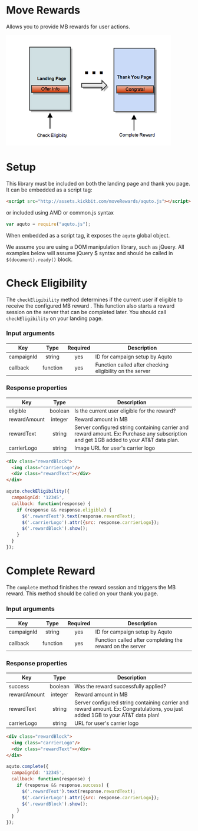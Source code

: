 Move Rewards
===========

Allows you to provide MB rewards for user actions.

![Move Rewards User Flow](./MoveRewardsUserFlow.png)

# Setup

This library must be included on both the landing page and thank you page. It can be embedded as a script tag:

```html
<script src="http://assets.kickbit.com/moveRewards/aquto.js"></script>
```

or included using AMD or common.js syntax

```javascript
var aquto = require("aquto.js");
```

When embedded as a script tag, it exposes the `aquto` global object.

We assume you are using a DOM manipulation library, such as jQuery. All examples below will assume jQuery $ syntax and should be called in `$(document).ready()` block.

# Check Eligibility

The `checkEligibility` method determines if the current user if eligible to receive the configured MB reward . This function also starts a reward session on the server that can be completed later. You should call `checkEligibility` on your landing page.

### Input arguments
|Key|Type|Required|Description|
|---|:----:|:--------:|-----------|
|campaignId|string|yes|ID for campaign setup by Aquto|
|callback|function|yes|Function called after checking eligibility on the server|

### Response properties
|Key|Type|Description|
|---|:----:|-----------|
|eligible|boolean|Is the current user eligible for the reward?|
|rewardAmount|integer|Reward amount in MB|
|rewardText|string|Server configured string containing carrier and reward amount. Ex: Purchase any subscription and get 1GB added to your AT&T data plan.|
|carrierLogo|string|Image URL for user's carrier logo|


```html
<div class="rewardBlock">
  <img class="carrierLogo"/>
  <div class="rewardText"></div>
</div>
```

```javascript
aquto.checkEligibility({
  campaignId: '12345',
  callback: function(response) {
    if (response && response.eligible) {
      $('.rewardText').text(response.rewardText);
      $('.carrierLogo').attr({src: response.carrierLogo});
      $('.rewardBlock').show();
    }
  }
});
```


# Complete Reward

The `complete` method finishes the reward session and triggers the MB reward. This method should be called on your thank you page.

### Input arguments
|Key|Type|Required|Description|
|---|:----:|:--------:|-----------|
|campaignId|string|yes|ID for campaign setup by Aquto|
|callback|function|yes|Function called after completing the reward on the server|

### Response properties
|Key|Type|Description|
|---|:----:|-----------|
|success|boolean|Was the reward successfully applied?|
|rewardAmount|integer|Reward amount in MB|
|rewardText|string|Server configured string containing carrier and reward amount. Ex: Congratulations, you just added 1GB to your AT&T data plan!|
|carrierLogo|string|URL for user's carrier logo|

```html
<div class="rewardBlock">
  <img class="carrierLogo"/>
  <div class="rewardText"></div>
</div>
```

```javascript
aquto.complete({
  campaignId: '12345',
  callback: function(response) {
    if (response && response.success) {
      $('.rewardText').text(response.rewardText);
      $('.carrierLogo').attr({src: response.carrierLogo});
      $('.rewardBlock').show();
    }
  }
});
```
